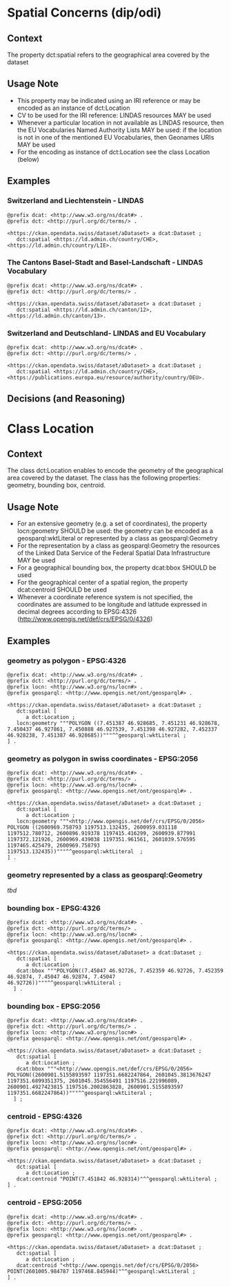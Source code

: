 # Spatial Concerns (dip/odi)

## Context

The property dct:spatial refers to the geographical area covered by the dataset

## Usage Note

- This property may be indicated using an IRI reference or may be encoded as an instance of dct:Location
- CV to be used for the IRI reference: LINDAS resources MAY be used
- Whenever a particular location in not available as LINDAS resource, then the EU Vocabularies Named Authority Lists MAY be used: if the location is not in one of the mentioned EU Vocabularies, then Geonames URIs MAY be used
- For the encoding as instance of dct:Location see the class Location (below)

## Examples

### Switzerland and Liechtenstein - LINDAS

```
@prefix dcat: <http://www.w3.org/ns/dcat#> . 
@prefix dct: <http://purl.org/dc/terms/> .

<https://ckan.opendata.swiss/dataset/aDataset> a dcat:Dataset ;
   dct:spatial <https://ld.admin.ch/country/CHE>,  <https://ld.admin.ch/country/LIE>.
```

### The Cantons Basel-Stadt and Basel-Landschaft - LINDAS Vocabulary

```
@prefix dcat: <http://www.w3.org/ns/dcat#> . 
@prefix dct: <http://purl.org/dc/terms/> .

<https://ckan.opendata.swiss/dataset/aDataset> a dcat:Dataset ;
   dct:spatial <https://ld.admin.ch/canton/12>,  <https://ld.admin.ch/canton/13>.
```

### Switzerland and Deutschland- LINDAS and EU Vocabulary

```
@prefix dcat: <http://www.w3.org/ns/dcat#> . 
@prefix dct: <http://purl.org/dc/terms/> .

<https://ckan.opendata.swiss/dataset/aDataset> a dcat:Dataset ;
   dct:spatial <https://ld.admin.ch/country/CHE>,  <https://publications.europa.eu/resource/authority/country/DEU>.
```

## Decisions (and Reasoning)


# Class Location

## Context

The class dct:Location enables to encode the geometry of the geographical area covered by the dataset. The class has the following properties: geometry, bounding box, centroid.

## Usage Note

- For an extensive geometry (e.g. a set of coordinates), the property locn:geometry SHOULD be used: the geometry can be encoded as a geosparql:wktLiteral or represented by a class as geosparql:Geometry
- For the representation by a class as geosparql:Geometry the resources of the Linked Data Service of the Federal Spatial Data Infrastructure MAY be used
- For a geographical bounding box, the property dcat:bbox SHOULD be used
- For the geographical center of a spatial region, the property dcat:centroid SHOULD be used
- Whenever a coordinate reference system is not specified, the coordinates are assumed to be longitude and latitude expressed in decimal degrees according to EPSG:4326 (http://www.opengis.net/def/crs/EPSG/0/4326)

## Examples

### geometry as polygon - EPSG:4326

```
@prefix dcat: <http://www.w3.org/ns/dcat#> . 
@prefix dct: <http://purl.org/dc/terms/> . 
@prefix locn: <http://www.w3.org/ns/locn#> . 
@prefix geosparql: <http://www.opengis.net/ont/geosparql#> .  

<https://ckan.opendata.swiss/dataset/aDataset> a dcat:Dataset ;  
   dct:spatial [
      a dct:Location ; 
   locn:geometry """POLYGON ((7.451387 46.928685, 7.451231 46.928678, 7.450437 46.927861, 7.450888 46.927539, 7.451398 46.927282, 7.452337 46.928238, 7.451387 46.928685))"""^^geosparql:wktLiteral ; 
] .
```

### geometry as polygon in swiss coordinates - EPSG:2056

```
@prefix dcat: <http://www.w3.org/ns/dcat#> . 
@prefix dct: <http://purl.org/dc/terms/> . 
@prefix locn: <http://www.w3.org/ns/locn#> . 
@prefix geosparql: <http://www.opengis.net/ont/geosparql#> .  

<https://ckan.opendata.swiss/dataset/aDataset> a dcat:Dataset ;  
   dct:spatial [
      a dct:Location ; 
   locn:geometry """<http://www.opengis.net/def/crs/EPSG/0/2056> POLYGON ((2600969.758793 1197513.132435, 2600959.031118 1197512.780712, 2600896.919378 1197415.416299, 2600939.877991 1197372.121926, 2600969.439038 1197351.961561, 2601039.576595 1197465.425479, 2600969.758793 1197513.132435))"""^^geosparql:wktLiteral  ;
] .
```

### geometry represented by a class as geosparql:Geometry

_tbd_

### bounding box - EPSG:4326

```
@prefix dcat: <http://www.w3.org/ns/dcat#> . 
@prefix dct: <http://purl.org/dc/terms/> . 
@prefix locn: <http://www.w3.org/ns/locn#> . 
@prefix geosparql: <http://www.opengis.net/ont/geosparql#> .  

<https://ckan.opendata.swiss/dataset/aDataset> a dcat:Dataset ;  
   dct:spatial [
      a dct:Location ; 
   dcat:bbox """POLYGON((7.45047 46.92726, 7.452359 46.92726, 7.452359 46.92874, 7.45047 46.92874, 7.45047 46.92726))"""^^geosparql:wktLiteral ;
  ] .
```

### bounding box - EPSG:2056

```
@prefix dcat: <http://www.w3.org/ns/dcat#> . 
@prefix dct: <http://purl.org/dc/terms/> . 
@prefix locn: <http://www.w3.org/ns/locn#> . 
@prefix geosparql: <http://www.opengis.net/ont/geosparql#> .  

<https://ckan.opendata.swiss/dataset/aDataset> a dcat:Dataset ;  
   dct:spatial [
      a dct:Location ; 
   dcat:bbox """<http://www.opengis.net/def/crs/EPSG/0/2056> POLYGON((2600901.5155893597 1197351.6682247864, 2601045.3813676247 1197351.6899351375, 2601045.354556491 1197516.221996089, 2600901.4927423815 1197516.2002863828, 2600901.5155893597 1197351.6682247864))"""^^geosparql:wktLiteral ;
  ] ;
```

### centroid - EPSG:4326

```
@prefix dcat: <http://www.w3.org/ns/dcat#> . 
@prefix dct: <http://purl.org/dc/terms/> . 
@prefix locn: <http://www.w3.org/ns/locn#> . 
@prefix geosparql: <http://www.opengis.net/ont/geosparql#> .  

<https://ckan.opendata.swiss/dataset/aDataset> a dcat:Dataset ;  
   dct:spatial [
      a dct:Location ; 
   dcat:centroid "POINT(7.451842 46.928314)"^^geosparql:wktLiteral ;
] .
```

### centroid - EPSG:2056

```
@prefix dcat: <http://www.w3.org/ns/dcat#> . 
@prefix dct: <http://purl.org/dc/terms/> . 
@prefix locn: <http://www.w3.org/ns/locn#> . 
@prefix geosparql: <http://www.opengis.net/ont/geosparql#> .  

<https://ckan.opendata.swiss/dataset/aDataset> a dcat:Dataset ;  
   dct:spatial [
      a dct:Location ; 
   dcat:centroid "<http://www.opengis.net/def/crs/EPSG/0/2056> POINT(2601005.984787 1197468.845944)"^^geosparql:wktLiteral ;
] .
```
